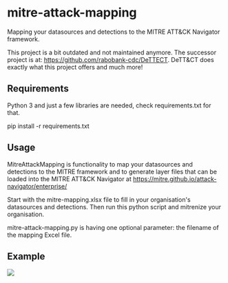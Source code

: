 # mitre-attack-mapping
Mapping your datasources and detections to the MITRE ATT&amp;CK Navigator framework.

This project is a bit outdated and not maintained anymore. The successor project is at:
https://github.com/rabobank-cdc/DeTTECT. DeTT&CT does exactly what this project offers and much more!

## Requirements
Python 3 and just a few libraries are needed, check requirements.txt for that.

pip install -r requirements.txt

## Usage
MitreAttackMapping is functionality to map your datasources and detections to the MITRE framework and to generate layer
files that can be loaded into the MITRE ATT&CK Navigator at https://mitre.github.io/attack-navigator/enterprise/

Start with the mitre-mapping.xlsx file to fill in your organisation's datasources and detections. Then run this python
script and mitrenize your organisation.

mitre-attack-mapping.py is having one optional parameter: the filename of the mapping Excel file.

## Example

![](images/screenshot.png?raw=true)
